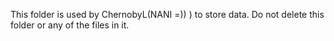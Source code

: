 This folder is used by ChernobyL(NANI =)) ) to store data. Do not delete this folder or any of the files in it.